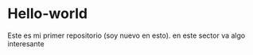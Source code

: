 # Hello-world
Este es mi primer repositorio (soy nuevo en esto).
 en este sector va algo interesante
